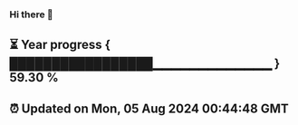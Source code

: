 ### Hi there 👋
⏳ Year progress { █████████████████▁▁▁▁▁▁▁▁▁▁▁▁▁ } 59.30 %
---
⏰ Updated on Mon, 05 Aug 2024 00:44:48 GMT
---
